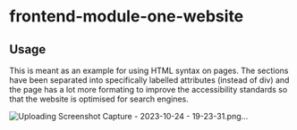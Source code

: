 # frontend-module-one-website

## Usage 

This is meant as an example for using HTML syntax on pages. The sections have been separated into specifically labelled attributes (instead of div) and the page has a lot more formating to improve the accessibility standards so that the website is optimised for search engines.


![Uploading Screenshot Capture - 2023-10-24 - 19-23-31.png…]()
